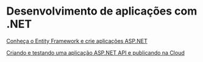 # Desenvolvimento de aplicações com .NET

[Conheça o Entity Framework e crie aplicações ASP.NET](Desenvolvimento%20de%20aplicações%20com%20NET%20c07292e4a7894d13a54f357609bfb699/Conheça%20o%20Entity%20Framework%20e%20crie%20aplicações%20AS%2033ecc5b2e8f549a6b44e1a15655b6209.md)

[Criando e testando uma aplicação ASP.NET API e publicando na Cloud](Desenvolvimento%20de%20aplicações%20com%20NET%20c07292e4a7894d13a54f357609bfb699/Criando%20e%20testando%20uma%20aplicação%20ASP%20NET%20API%20e%20p%20f1827d92dab64cacbbf8e8ccf8774441.md)
